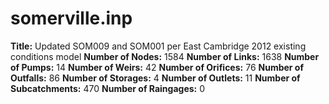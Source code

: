 # somerville.inp
**Title:** Updated SOM009 and SOM001 per East Cambridge 2012 existing conditions model
**Number of Nodes:** 1584
**Number of Links:** 1638
**Number of Pumps:** 14
**Number of Weirs:** 42
**Number of Orifices:** 76
**Number of Outfalls:** 86
**Number of Storages:** 4
**Number of Outlets:** 11
**Number of Subcatchments:** 470
**Number of Raingages:** 0
